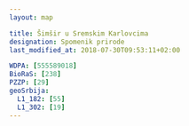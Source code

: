 ```yaml
---
layout: map

title: Šimšir u Sremskim Karlovcima
designation: Spomenik prirode
last_modified_at: 2018-07-30T09:53:11+02:00

WDPA: [555589018]
BioRaS: [238]
PZZP: [29]
geoSrbija:
  L1_182: [55]
  L1_302: [19]
---
```

